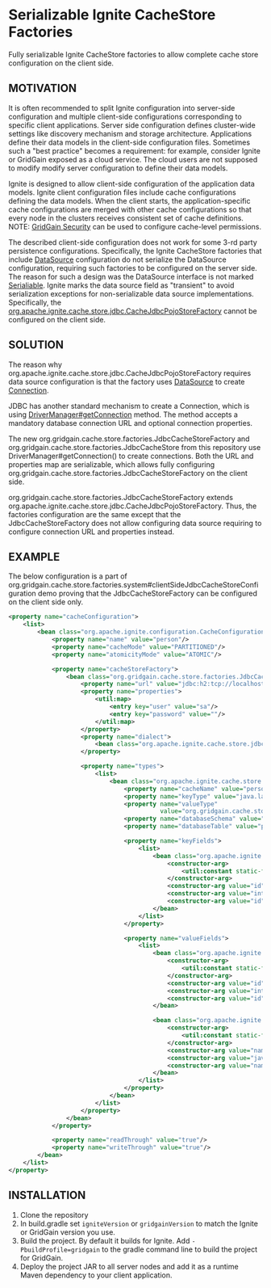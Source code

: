# Serializable Ignite CacheStore Factories

Fully serializable Ignite CacheStore factories to allow complete cache store configuration on the client side.

## MOTIVATION

It is often recommended to split Ignite configuration into server-side configuration and multiple client-side 
configurations corresponding to specific client applications. Server side configuration defines cluster-wide
settings like discovery mechanism and storage architecture. Applications define their data models in the client-side 
configuration files. Sometimes such a "best practice" becomes a requirement: for example, consider Ignite or GridGain 
exposed as a cloud service. The cloud users are not supposed to modify modify server configuration to define their 
data models.

Ignite is designed to allow client-side configuration of the application data models. Ignite client configuration files 
include cache configurations defining the data models. When the client starts, the application-specific cache 
configurations are merged with other cache configurations so that every node in the clusters receives consistent 
set of cache definitions. NOTE: [GridGain Security](https://docs.gridgain.com/docs/authorization-and-permissions) can 
be used to configure cache-level permissions.

The described client-side configuration does not work for some 3-rd party persistence configurations. Specifically, the
Ignite CacheStore factories that include [DataSource](https://docs.oracle.com/javase/9/docs/api/javax/sql/DataSource.html)
configuration do not serialize the DataSource configuration, requiring such factories to be configured on the server side. 
The reason for such a design was the DataSource interface is not marked 
[Serialiable](https://docs.oracle.com/javase/9/docs/api/java/io/Serializable.html). 
Ignite marks the data source field as "transient" to avoid serialization exceptions for non-serializable data source 
implementations. 
Specifically, the [org.apache.ignite.cache.store.jdbc.CacheJdbcPojoStoreFactory](https://github.com/apache/ignite/blob/master/modules/core/src/main/java/org/apache/ignite/cache/store/jdbc/CacheJdbcPojoStoreFactory.java)
cannot be configured on the client side.

## SOLUTION

The reason why org.apache.ignite.cache.store.jdbc.CacheJdbcPojoStoreFactory requires data source configuration is that 
the factory uses [DataSource](https://docs.oracle.com/javase/9/docs/api/javax/sql/DataSource.html) to create 
[Connection](https://docs.oracle.com/javase/9/docs/api/java/sql/Connection.html).

JDBC has another standard mechanism to create a Connection, which is using [DriverManager#getConnection](https://docs.oracle.com/javase/7/docs/api/java/sql/DriverManager.html#getConnection(java.lang.String,%20java.util.Properties))
method. The method accepts a mandatory database connection URL and optional connection properties.

The new org.gridgain.cache.store.factories.JdbcCacheStoreFactory and org.gridgain.cache.store.factories.JdbcCacheStore 
from this repository use DriverManager#getConnection() to create connections. Both the URL and properties map are 
serializable, which allows fully configuring org.gridgain.cache.store.factories.JdbcCacheStoreFactory on the client side.

org.gridgain.cache.store.factories.JdbcCacheStoreFactory extends org.apache.ignite.cache.store.jdbc.CacheJdbcPojoStoreFactory.
Thus, the factories configuration are the same except that the JdbcCacheStoreFactory does not allow configuring data source
requiring to configure connection URL and properties instead.

## EXAMPLE

The below configuration is a part of org.gridgain.cache.store.factories.system#clientSideJdbcCacheStoreConfiguration
demo proving that the JdbcCacheStoreFactory can be configured on the client side only.

```xml
<property name="cacheConfiguration">
    <list>
        <bean class="org.apache.ignite.configuration.CacheConfiguration">
            <property name="name" value="person"/>
            <property name="cacheMode" value="PARTITIONED"/>
            <property name="atomicityMode" value="ATOMIC"/>

            <property name="cacheStoreFactory">
                <bean class="org.gridgain.cache.store.factories.JdbcCacheStoreFactory">
                    <property name="url" value="jdbc:h2:tcp://localhost:19092/./out/test"/>
                    <property name="properties">
                        <util:map>
                            <entry key="user" value="sa"/>
                            <entry key="password" value=""/>
                        </util:map>
                    </property>
                    <property name="dialect">
                        <bean class="org.apache.ignite.cache.store.jdbc.dialect.H2Dialect"/>
                    </property>

                    <property name="types">
                        <list>
                            <bean class="org.apache.ignite.cache.store.jdbc.JdbcType">
                                <property name="cacheName" value="person"/>
                                <property name="keyType" value="java.lang.Integer"/>
                                <property name="valueType"
                                          value="org.gridgain.cache.store.factories.system.Person"/>
                                <property name="databaseSchema" value=""/>
                                <property name="databaseTable" value="person"/>

                                <property name="keyFields">
                                    <list>
                                        <bean class="org.apache.ignite.cache.store.jdbc.JdbcTypeField">
                                            <constructor-arg>
                                                <util:constant static-field="java.sql.Types.INTEGER"/>
                                            </constructor-arg>
                                            <constructor-arg value="id"/>
                                            <constructor-arg value="int"/>
                                            <constructor-arg value="id"/>
                                        </bean>
                                    </list>
                                </property>

                                <property name="valueFields">
                                    <list>
                                        <bean class="org.apache.ignite.cache.store.jdbc.JdbcTypeField">
                                            <constructor-arg>
                                                <util:constant static-field="java.sql.Types.INTEGER"/>
                                            </constructor-arg>
                                            <constructor-arg value="id"/>
                                            <constructor-arg value="int"/>
                                            <constructor-arg value="id"/>
                                        </bean>

                                        <bean class="org.apache.ignite.cache.store.jdbc.JdbcTypeField">
                                            <constructor-arg>
                                                <util:constant static-field="java.sql.Types.VARCHAR"/>
                                            </constructor-arg>
                                            <constructor-arg value="name"/>
                                            <constructor-arg value="java.lang.String"/>
                                            <constructor-arg value="name"/>
                                        </bean>
                                    </list>
                                </property>
                            </bean>
                        </list>
                    </property>
                </bean>
            </property>

            <property name="readThrough" value="true"/>
            <property name="writeThrough" value="true"/>
        </bean>
    </list>
</property>
``` 

## INSTALLATION

1. Clone the repository
2. In build.gradle set `igniteVersion` or `gridgainVersion` to match the Ignite or GridGain version you use.
3. Build the project. By default it builds for Ignite. Add `-PbuildProfile=gridgain` to the gradle command line to build 
   the project for GridGain.
4. Deploy the project JAR to all server nodes and add it as a runtime Maven dependency to your client application. 
